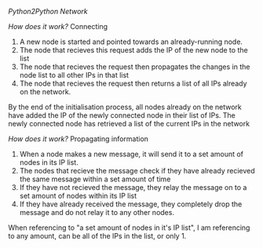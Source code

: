 *Python2Python Network*

_How does it work?_
Connecting
1. A new node is started and pointed towards an already-running node.
2. The node that recieves this request adds the IP of the new node to the list
3. The node that recieves the request then propagates the changes in the node list to all other IPs in that list
4. The node that recieves the request then returns a list of all IPs already on the network.

By the end of the initialisation process, all nodes already on the network have added the IP of the newly connected node in their list of IPs. The newly connected node has retrieved a list of the current IPs in the network
    
 
_How does it work?_
Propagating information
1. When a node makes a new message, it will send it to a set amount of nodes in its IP list.
2. The nodes that recieve the message check if they have already recieved the same message within a set amount of time
3. If they have not recieved the message, they relay the message on to a set amount of nodes within its IP list 
4. If they have already received the message, they completely drop the message and do not relay it to any other nodes.

When referencing to "a set amount of nodes in it's IP list", I am referencing to any amount, can be all of the IPs in the list, or only 1.
